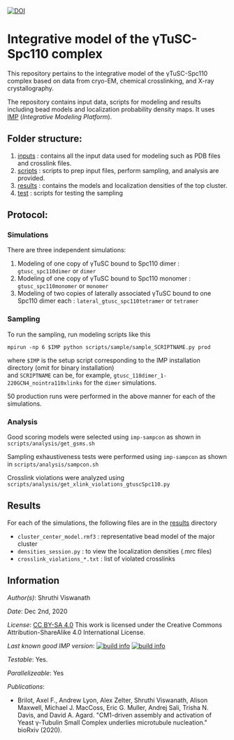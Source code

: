 [![DOI](https://zenodo.org/badge/DOI/10.5281/zenodo.4584457.svg)](https://doi.org/10.5281/zenodo.4584457)

# Integrative model of the γTuSC-Spc110 complex

This repository pertains to the integrative model of the  γTuSC-Spc110 complex based on data from cryo-EM, chemical crosslinking, and X-ray crystallography.

The repository contains input data, scripts for modeling and results including bead models and localization probability density maps. It uses
[IMP](https://integrativemodeling.org) (*Integrative Modeling Platform*).

## Folder structure:
1) [inputs](inputs/) : contains all the input data used for modeling such as PDB files and crosslink files.
2) [scripts](scripts/) : scripts to prep input files, perform sampling, and analysis are provided.
3) [results](results/) : contains the models and localization densities of the top cluster.
4) [test](test/) : scripts for testing the sampling

## Protocol:

### Simulations
There are three independent simulations:
1) Modeling of one copy of γTuSC bound to Spc110 dimer : `gtusc_spc110dimer` or `dimer`
2) Modeling of one copy of γTuSC bound to Spc110 monomer : `gtusc_spc110monomer` or `monomer`
4) Modeling of two copies of laterally associated γTuSC bound to one Spc110 dimer each : `lateral_gtusc_spc110tetramer` or `tetramer`

### Sampling
To run the sampling, run modeling scripts like this
```
mpirun -np 6 $IMP python scripts/sample/sample_SCRIPTNAME.py prod
```
where `$IMP` is the setup script corresponding to the IMP installation directory (omit for binary installation) \
and `SCRIPTNAME` can be, for example, `gtusc_110dimer_1-220GCN4_nointra110xlinks` for the `dimer` simulations.

50 production runs were performed in the above manner for each of the simulations.

### Analysis

Good scoring models were selected using `imp-sampcon` as shown in `scripts/analysis/get_gsms.sh`

Sampling exhaustiveness tests were performed using `imp-sampcon` as shown in `scripts/analysis/sampcon.sh`

Crosslink violations were analyzed using `scripts/analysis/get_xlink_violations_gtuscSpc110.py`

## Results

For each of the simulations, the following files are in the [results](results/) directory
* `cluster_center_model.rmf3` : representative bead model of the major cluster
* `densities_session.py` : to view the localization densities (.mrc files)
*  `crosslink_violations_*.txt` : list of violated crosslinks


## Information
_Author(s)_: Shruthi Viswanath

_Date_: Dec 2nd, 2020

_License_: [CC BY-SA 4.0](https://creativecommons.org/licenses/by-sa/4.0/)
This work is licensed under the Creative Commons Attribution-ShareAlike 4.0
International License.

_Last known good IMP version_: [![build info](https://integrativemodeling.org/systems/35/badge.svg?branch=master)](https://integrativemodeling.org/systems/) [![build info](https://integrativemodeling.org/systems/35/badge.svg?branch=develop)](https://integrativemodeling.org/systems/)

_Testable_: Yes.

_Parallelizeable_: Yes

_Publications_:
 - Brilot, Axel F., Andrew Lyon, Alex Zelter, Shruthi Viswanath, Alison Maxwell, Michael J. MacCoss, Eric G. Muller, Andrej Sali, Trisha N. Davis, and David A. Agard. "CM1-driven assembly and activation of Yeast γ-Tubulin Small Complex underlies microtubule nucleation." bioRxiv (2020).
